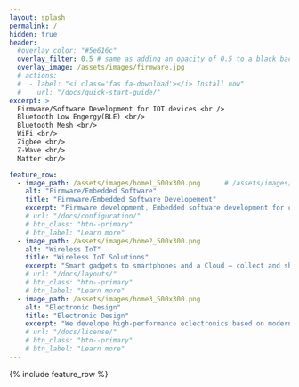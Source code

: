 ```yaml
---
layout: splash
permalink: /
hidden: true
header:
  #overlay_color: "#5e616c"
  overlay_filter: 0.5 # same as adding an opacity of 0.5 to a black background
  overlay_image: /assets/images/firmware.jpg
  # actions:
  #  - label: "<i class='fas fa-download'></i> Install now"
  #    url: "/docs/quick-start-guide/"
excerpt: >
  Firmware/Software Development for IOT devices <br />
  Bluetooth Low Engergy(BLE) <br/>
  Bluetooth Mesh <br/>
  WiFi <br/>
  Zigbee <br/>
  Z-Wave <br/>
  Matter <br/>

feature_row:
  - image_path: /assets/images/home1_500x300.png      # /assets/images/mm-customizable-feature.png
    alt: "Firmware/Embedded Software"
    title: "Firmware/Embedded Software Developement"
    excerpt: "Firmware development, Embedded software development for custom boards and board support package(BSP) development."
    # url: "/docs/configuration/"
    # btn_class: "btn--primary"
    # btn_label: "Learn more"
  - image_path: /assets/images/home2_500x300.png
    alt: "Wireless IoT"
    title: "Wireless IoT Solutions"
    excerpt: "Smart gadgets to smartphones and a Cloud – collect and share data through wireless networks in real time."
    # url: "/docs/layouts/"
    # btn_class: "btn--primary"
    # btn_label: "Learn more"
  - image_path: /assets/images/home3_500x300.png
    alt: "Electronic Design"
    title: "Electronic Design"
    excerpt: "We develope high-performance eclectronics based on modern SoCs for various application fields."
    # url: "/docs/license/"
    # btn_class: "btn--primary"
    # btn_label: "Learn more"      
---
```


{% include feature_row %}
